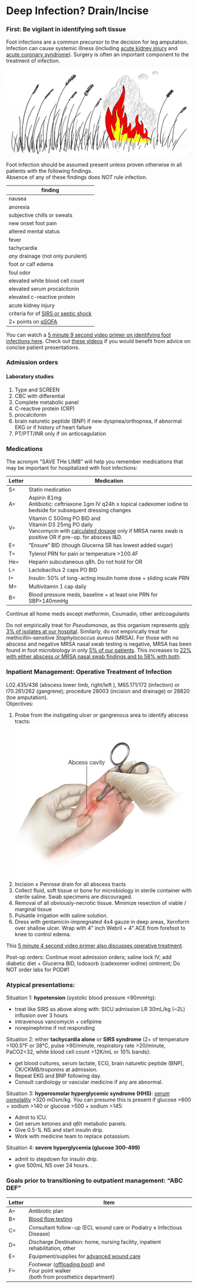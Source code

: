 <head>
<!-- Global site tag (gtag.js) - Google Analytics -->
<script async src="https://www.googletagmanager.com/gtag/js?id=G-YPLVGC5FDP"></script>
<script>
  window.dataLayer = window.dataLayer || [];
  function gtag(){dataLayer.push(arguments);}
  gtag('js', new Date());

  gtag('config', 'G-YPLVGC5FDP');
</script>
</head>

# Deep Infection? Drain/Incise

### First: Be vigilant in identifying soft tissue
Foot infections are a common precursor to the decision for leg amputation. 
Infection can cause systemic illness (including [acute kidney injury](https://github.com/nealbarshes/nealbarshes.github.io/blob/main/articles/AKIosteomyelitis.pdf) and [acute coronary syndrome](https://github.com/nealbarshes/nealbarshes.github.io/blob/main/articles/ACSinDFI.pdf)). 
Surgery is often an important component to the treatment of infection.

![Foot infections: put out the fire!](/assets/WildfireColor.jpg "Foot infections: put out the fire!")

Foot infection should be assumed present unless proven otherwise in all patients with the following findings.<br> Absence of any of these findings does <i>NOT</i> rule infection.


|  <b>finding </b> |
|  ---  |
|  nausea  |
|  anorexia  |
|  subjective chills or sweats  |
|  new onset foot pain  |
|  altered mental status  |
|  fever  |
|  tachycardia  |
|  <i>any</i> drainage (not only purulent) |
|  foot or calf edema  |
|  foul odor  |
|  elevated white blood cell count |
|  elevated serum procalcitonin |
|  elevated c-reactive protein |
|  acute kidney injury  |
|  criteria for of [SIRS or septic shock](https://www.mdcalc.com/sirs-sepsis-septic-shock-criteria)  |
|  2+ points on [qSOFA](https://www.mdcalc.com/qsofa-quick-sofa-score-sepsis) |

You can watch a [5 minute 9 second video primer on identifying foot infections here](https://youtu.be/Gpw9stEfSbM). Check out [these videos](https://www.youtube.com/playlist?list=PL65JmypVmSg7gEVB9zfNl-HEbnIUKVoxC) if you would benefit from advice on concise patient presentations.

### Admission orders

#### Laboratory studies
1. Type and SCREEN
2. CBC with differential
3. Complete metabolic panel
4. C-reactive protein (CRP)  
5. procalcitonin
6. brain naturetic peptide (BNP) if new dyspnea/orthopnea, if abnormal EKG or if history of heart failure
7. PT/PTT/INR only if on anticoagulation

### Medications
The acronym "SAVE THe LIMB" will help you remember medications that may be important for hospitalized with foot infections:

Letter | Medication
------------ | -------------
S= | Statin medication
A= | Aspirin 81mg <br>Antibiotic: ceftriaxone 1gm IV q24h ± topical cadexomer iodine to bedside for subsequent dressing changes
V= | Vitamin C 500mg PO BID and <br>Vitamin D3 25mg PO daily <br>Vancomycin with [calculated dosage](https://clincalc.com/Vancomycin/) only if MRSA nares swab is positive OR if  pre-op. for abscess I&D. 
E= | ”Ensure” BID (though Glucerna SR has lowest added sugar)
T= | Tylenol PRN for pain or temperature >100.4F
He= | Heparin subcutaneous q8h. Do not hold for OR
L= | Lactobacillus 2 caps PO BID
I= | Insulin: 50% of long-acting insulin home dose + sliding scale PRN
M= | Multivitamin 1 cap daily
B= | Blood pressure meds, baseline + at least one PRN for SBP>140mmHg

Continue all home meds except metformin, Coumadin, other anticoagulants

Do not empirically treat for <i>Pseudomonas</i>, as this organism represents [only 3% of isolates at our hospital](https://github.com/nealbarshes/nealbarshes.github.io/blob/main/articles/Barshes%2C%20DFO%20treatment%20failure.pdf). Similarly, do not empirically treat for methicillin-sensitive <i>Staphylococcus aureus</i> (MRSA). For those with no abscess and negative MRSA nasal swab testing is negative, MRSA has been found in foot microbiology in only [5% of our patients](https://github.com/nealbarshes/nealbarshes.github.io/blob/main/articles/Ashong%2C%20MRSA%20osteomyelitis%202016.pdf). This increases to [22% with either abscess or MRSA nasal swab findings and to 58% with both](https://github.com/nealbarshes/nealbarshes.github.io/blob/main/articles/Ashong%2C%20MRSA%20osteomyelitis%202016.pdf). 


### Inpatient Management: Operative Treatment of Infection
L02.435/436 (abscess lower limb, right/left ), M65.171/172 (infection) or I70.261/262 (gangrene); procedure 28003 (incision and drainage) or 28820 (toe amputation).
<br>
Objectives:
1. Probe from the instigating ulcer or gangrenous area to identify abscess tracts: 
![probe to find the abscess tract](/assets/FootIncisionDrainage.jpg "probe to find the abscess tract")
2. Incision ± Penrose drain for all abscess tracts
3. Collect fluid, soft tissue or bone for microbiology in sterile container with sterile saline. Swab specimens are discouraged.
4. Removal of all obviously-necrotic tissue. Minimize resection of viable / marginal tissue
5. Pulsatile irrigation with saline solution.
6. Dress with gentamicin-impregnated 4x4 gauze in deep areas, Xeroform over shallow ulcer. Wrap with 4” inch Webril + 4” ACE from forefoot to knee to control edema. 

This [5 minute 4 second video primer also discusses operative treatment](https://youtu.be/HRmEiwslT4E).

Post-op orders: Continue most admission orders; saline lock IV; add diabetic diet + Glucerna BID, Iodosorb (cadexomer iodine) ointment; Do NOT order labs for POD#1



### Atypical presentations: 
Situation 1: <b>hypotension</b> (systolic blood pressure <90mmHg): 
<ul>
<li>treat like SIRS as above along with: SICU admission LR 30mL/kg (~2L) influsion over 3 hours</li>
<li>intravenous vancomycin + cefipime</li>
<li>norepinephrine if not responding</li>
</ul>

Situation 2: either <b>tachycardia alone</b> or <b>SIRS syndrome</b> (2+ of temperature >100.5&deg;F or 38&deg;C, pulse >90/minute, respiratory rate >20/minute, PaCO2<32, white blood cell count >12K/mL or 10% bands):
<ul>
<li>get blood cultures, serum lactate, ECG, brain naturetic peptide (BNP), CK/CKMB/troponins at admission.</li>
<li>Repeat EKG and BNP following day.</li>
 <li>Consult cardiology or vascular medicine if any are abnormal.</li>
</ul>

Situation 3: <b>hyperosmolar hyperglycemic syndrome (HHS)</b>: [serum osmolality](https://www.mdcalc.com/serum-osmolality-osmolarity) >320 mOsm/kg. You can presume this is present if glucose >600 + sodium >140 or glucose >500 + sodium >145:
<ul>
<li>Admit to ICU.</li>
<li>Get serum ketones and q6h metabolic panels.</li>
<li>Give  0.5-1L NS and start insulin drip.</li>
<li>Work with medicine team to replace potassium.</li>
</ul>

Situation 4: <b>severe hyperglycemia (glucose 300-499)</b>
<ul>
<li>admit to stepdown for insulin drip.</li>
<li>give 500mL NS over 24 hours. .</li>
</ul>



### Goals prior to transitioning to outpatient management: “ABC DEF”

|  Letter | Item |
|  ------------ | ------------- |
|  A= | <i>A</i>ntibiotic plan  |
|  B= | [Blood flow testing](https://nealbarshes.github.io/PAD/)  |
|  C= | <i>C</i>onsultant follow-up (ECL wound care or Podiatry ± Infectious Disease)  |
|  D= | <i>D</i>ischarge <i>D</i>estination: home, nursing facility, inpatient rehabilitation, other  |
|  E= | <i>E</i>quipment/supplies for [advanced wound care](https://nealbarshes.github.io/FootHealing/)  |
|  F= | <i>F</i>ootwear ([offloading boot](https://nealbarshes.github.io/FootHealing/)) and<br><i>F</i>our point walker<br>(both from prosthetics department)  |


